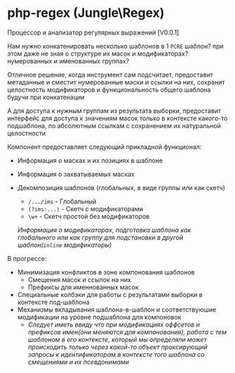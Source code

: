 php-regex (Jungle\Regex)
========================

Процессор и анализатор регулярных выражений [V0.0.1]

Нам нужно конкатенировать несколько шаблонов в 1 ```PCRE``` шаблон? при этом даже не зная о структуре их масок и модификаторах? нумерованных и именованных группах?

Отличное решение, когда инструмент сам подсчитает, предоставит метаданные и сместит нумерованные маски и ссылки на них, сохранит целостность модификаторов и функциональность общего шаблона будучи при конкатенации

А для доступа к нужным группам из результата выборки, предоставит интерфейс для доступа к значениям масок только в контексте какого-то подшаблона, по абсолютным ссылкам с сохранением их натуральной целостности

Компонент предоставляет следующий прикладной функционал:

 * Информация о масках и их позициях в шаблоне
 * Информация о захватываемых масках
 * Декомпозиция шаблонов (глобальных, в виде группы или как скетч)
     * ```/.../ims``` - Глобальный 
     * ```(?ims:...)``` - Скетч с модификаторами 
     * ```\w+``` - Скетч простой без модификаторов 
 
     _Информация о модификаторах, подготовка шаблона как глобального или как группу для подстановки в другой шаблон(```inline``` модификаторы)_
    
    
 
В прогрессе:

 * Минимизация конфликтов в зоне компонования шаблонов
    * Смещения масок и ссылок на них
    * Префиксы для именнованных масок
 * Специальные колбэки для работы с результатами выборки в контексте под-шаблона
 * Механизмы вкладывания шаблона-в-шаблон и соответствуюшие модификации на уровне подшаблона для компоновок
    * *Следует иметь ввиду что при модификациях оффсетов и префиксов имен(они меняются для компонования), работа с тем шаблоном в его контексте, который мы определяли может происходить только через какой-то объект проксирующий запросы к идентификаторам в контексте того шаблона со смещениями и их псевдонимами*